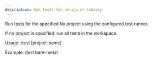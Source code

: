 ```yaml
---
description: Run tests for an app or library
---
```


Run tests for the specified Nx project using the configured test runner.

If no project is specified, run all tests in the workspace.

Usage: /test [project-name]

Example: /test bare-metal
